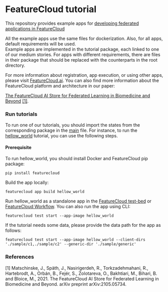 # FeatureCloud tutorial

This repository provides example apps for [developing federated applications in FeatureCloud](https://medium.com/developing-federated-applications-in-featurecloud)

All the example apps use the same files for dockerization. Also, for all apps, default requirements will be used.  
Example apps are implemented in the tutorial package, each linked to one of our medium stories.
For apps with different requirements, there are files in their package that should be replaced with the
counterparts in the root directory.


For more information about registration, app execution, or using other apps, please visit
[FeatureCloud.ai](https://featurecloud.ai/). You can also find more information about the FeatureCloud platform and 
architecture in our paper: 

[The FeatureCloud AI Store for Federated Learning in Biomedicine and Beyond](https://arxiv.org/abs/2105.05734) [[1]](#1).

### Run tutorials
To run one of our tutorials, you should import the states from the corresponding package in the [main](/main.py) file.
For instance, to run the [hellow_world](tutorials/hello_world) tutorial, you can use the following steps.  

#### Prerequisite

To run hellow_world, you should install Docker and FeatureCloud pip package:

```shell
pip install featurecloud
```

Build the app locally:

```shell
featurecloud app build hellow_world
```

Run hellow_world as a standalone app in the [FeatureCloud test-bed](https://featurecloud.ai/development/test) or [FeatureCloud Workflow](https://featurecloud.ai/projects). You can also run the app using CLI:

```shell
featurecloud test start --app-image hellow_world
```

If the tutorial needs some data, please provide the data path for the app as follows:
```shell
featurecloud test start --app-image hellow_world --client-dirs './sample/c1,./sample/c2' --generic-dir './sample/generic'
```


### References
<a id="1">[1]</a> 
Matschinske, J., Späth, J., Nasirigerdeh, R., Torkzadehmahani, R., Hartebrodt, A., Orbán, B., Fejér, S., Zolotareva,
O., Bakhtiari, M., Bihari, B. and Bloice, M., 2021.
The FeatureCloud AI Store for Federated Learning in Biomedicine and Beyond. arXiv preprint arXiv:2105.05734.